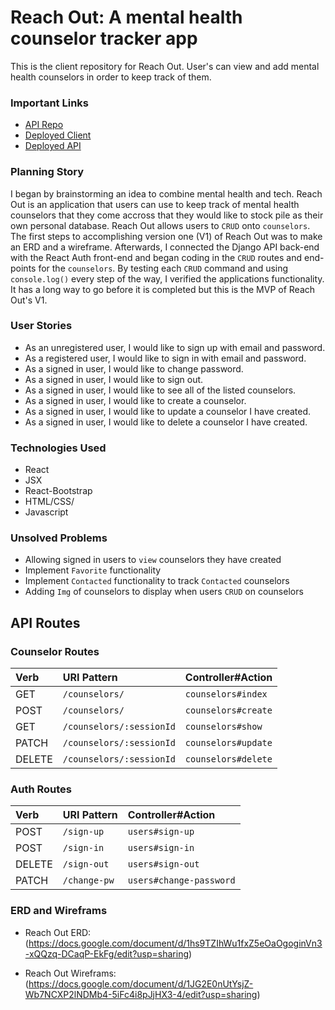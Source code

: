 # Reach Out: A mental health counselor tracker app

This is the client repository for Reach Out. User's can view and add mental health counselors in order to keep track of them.

### Important Links

- [API Repo](https://github.com/miriam-ogbamichael/reach-out-api)
- [Deployed Client](https://miriam-ogbamichael.github.io/reach-out-client/#/)
- [Deployed API](https://git.heroku.com/reach-counselors-api.git)

### Planning Story

I began by brainstorming an idea to combine mental health and tech. Reach Out is an application that users can use to keep track of mental health counselors that they come accross that they would like to stock pile as their own personal database. Reach Out allows users to `CRUD` onto `counselors`. The first steps to accomplishing version one (V1) of Reach Out was to make an ERD and a wireframe. Afterwards, I connected the Django API back-end with the React Auth front-end and began coding in the `CRUD` routes and end-points for the `counselors`. By testing each `CRUD` command and using `console.log()` every step of the way, I verified the applications functionality. It has a long way to go before it is completed but this is the MVP of Reach Out's V1.

### User Stories

- As an unregistered user, I would like to sign up with email and password.
- As a registered user, I would like to sign in with email and password.
- As a signed in user, I would like to change password.
- As a signed in user, I would like to sign out.
- As a signed in user, I would like to see all of the listed counselors.
- As a signed in user, I would like to create a counselor.
- As a signed in user, I would like to update a counselor I have created.
- As a signed in user, I would like to delete a counselor I have created.

### Technologies Used

- React
- JSX
- React-Bootstrap
- HTML/CSS/
- Javascript

### Unsolved Problems

- Allowing signed in users to `view` counselors they have created
- Implement `Favorite` functionality
- Implement `Contacted` functionality to track `Contacted` counselors
- Adding `Img` of counselors to display when users `CRUD` on counselors


## API Routes

### Counselor Routes

| Verb   | URI Pattern              | Controller#Action    |
|:-------|:----------------         |:------------------   |
| GET    | `/counselors/`             | `counselors#index`     |
| POST   | `/counselors/`             | `counselors#create`    |
| GET    | `/counselors/:sessionId`   | `counselors#show`      |
| PATCH  | `/counselors/:sessionId`   | `counselors#update`    |
| DELETE | `/counselors/:sessionId`   | `counselors#delete`    |



### Auth Routes

| Verb   | URI Pattern        | Controller#Action          |
|:-------|:----------------   |:------------------         |
| POST   | `/sign-up`         | `users#sign-up`            |
| POST   | `/sign-in`         | `users#sign-in`            |
| DELETE | `/sign-out`        | `users#sign-out`           |
| PATCH  | `/change-pw`       | `users#change-password`    |



### ERD and Wireframs

- Reach Out ERD:
(https://docs.google.com/document/d/1hs9TZIhWu1fxZ5eOaOgoginVn3-xQQzq-DCaqP-EkFg/edit?usp=sharing)

- Reach Out Wireframs:
(https://docs.google.com/document/d/1JG2E0nUtYsjZ-Wb7NCXP2lNDMb4-5iFc4i8pJjHX3-4/edit?usp=sharing)
